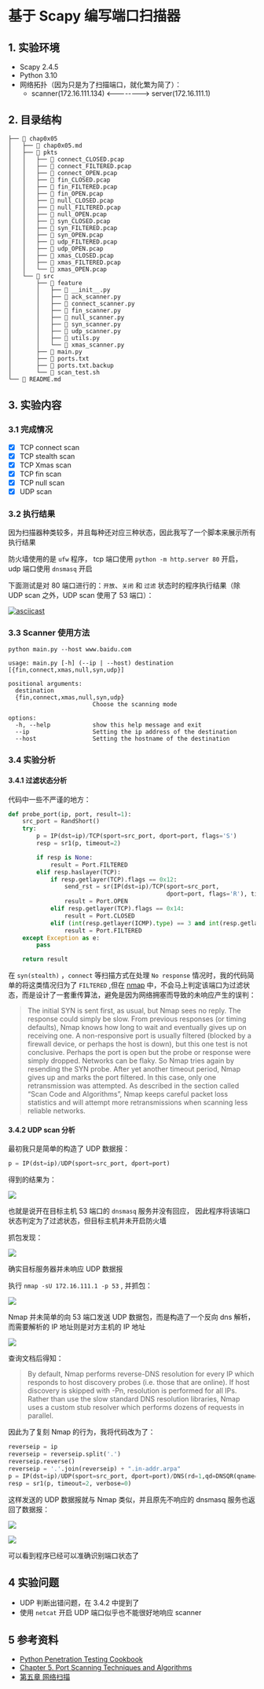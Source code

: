 # 基于 Scapy 编写端口扫描器

## 1. 实验环境

- Scapy 2.4.5
- Python 3.10
- 网络拓扑（因为只是为了扫描端口，就化繁为简了）：
  - scanner(172.16.111.134) <--------> server(172.16.111.1)

## 2. 目录结构
``` 
├──  chap0x05
│   ├──  chap0x05.md
│   ├──  pkts
│   │   ├──  connect_CLOSED.pcap
│   │   ├──  connect_FILTERED.pcap
│   │   ├──  connect_OPEN.pcap
│   │   ├──  fin_CLOSED.pcap
│   │   ├──  fin_FILTERED.pcap
│   │   ├──  fin_OPEN.pcap
│   │   ├──  null_CLOSED.pcap
│   │   ├──  null_FILTERED.pcap
│   │   ├──  null_OPEN.pcap
│   │   ├──  syn_CLOSED.pcap
│   │   ├──  syn_FILTERED.pcap
│   │   ├──  syn_OPEN.pcap
│   │   ├──  udp_FILTERED.pcap
│   │   ├──  udp_OPEN.pcap
│   │   ├──  xmas_CLOSED.pcap
│   │   ├──  xmas_FILTERED.pcap
│   │   └──  xmas_OPEN.pcap
│   └──  src
│       ├──  feature
│       │   ├──  __init__.py
│       │   ├──  ack_scanner.py
│       │   ├──  connect_scanner.py
│       │   ├──  fin_scanner.py
│       │   ├──  null_scanner.py
│       │   ├──  syn_scanner.py
│       │   ├──  udp_scanner.py
│       │   ├──  utils.py
│       │   └──  xmas_scanner.py
│       ├──  main.py
│       ├──  ports.txt
│       ├──  ports.txt.backup
│       └──  scan_test.sh
└──  README.md
```

## 3. 实验内容

### 3.1 完成情况

- [x] TCP connect scan 
- [x] TCP stealth scan
- [x] TCP Xmas scan 
- [x] TCP fin scan
- [x] TCP null scan
- [x] UDP scan

### 3.2 执行结果

因为扫描器种类较多，并且每种还对应三种状态，因此我写了一个脚本来展示所有执行结果

防火墙使用的是 `ufw` 程序， tcp 端口使用 `python -m http.server 80` 开启， udp 端口使用 `dnsmasq` 开启

下面测试是对 80 端口进行的：`开放`、`关闭` 和 `过滤` 状态时的程序执行结果（除 UDP scan 之外，UDP scan 使用了 53 端口）：

[![asciicast](https://asciinema.org/a/Y1MU3Ltxju5Pdzc9kp9wO3Si1.svg)](https://asciinema.org/a/Y1MU3Ltxju5Pdzc9kp9wO3Si1)

### 3.3 Scanner 使用方法
```
python main.py --host www.baidu.com 

usage: main.py [-h] (--ip | --host) destination [{fin,connect,xmas,null,syn,udp}]

positional arguments:
  destination
  {fin,connect,xmas,null,syn,udp}
                        Choose the scanning mode

options:
  -h, --help            show this help message and exit
  --ip                  Setting the ip address of the destination
  --host                Setting the hostname of the destination
```

### 3.4 实验分析

#### 3.4.1 过滤状态分析

代码中一些不严谨的地方：

```python
def probe_port(ip, port, result=1):
    src_port = RandShort()
    try:
        p = IP(dst=ip)/TCP(sport=src_port, dport=port, flags='S')
        resp = sr1(p, timeout=2)

        if resp is None:
            result = Port.FILTERED
        elif resp.haslayer(TCP):
            if resp.getlayer(TCP).flags == 0x12:
                send_rst = sr(IP(dst=ip)/TCP(sport=src_port,
                                             dport=port, flags='R'), timeout=1)
                result = Port.OPEN
            elif resp.getlayer(TCP).flags == 0x14:
                result = Port.CLOSED
            elif (int(resp.getlayer(ICMP).type) == 3 and int(resp.getlayer(ICMP).code) in [1, 2, 3, 9, 10, 13]):
                result = Port.FILTERED
    except Exception as e:
        pass

    return result
```

在 `syn(stealth)` ，`connect` 等扫描方式在处理 `No response` 情况时，我的代码简单的将这类情况归为了 `FILTERED` ,但在 [nmap](https://nmap.org/book/synscan.html) 中，不会马上判定该端口为过滤状态，而是设计了一套重传算法，避免是因为网络拥塞而导致的未响应产生的误判：

> The initial SYN is sent first, as usual, but Nmap sees no reply. The response could simply be slow. From previous responses (or timing defaults), Nmap knows how long to wait and eventually gives up on receiving one. A non-responsive port is usually filtered (blocked by a firewall device, or perhaps the host is down), but this one test is not conclusive. Perhaps the port is open but the probe or response were simply dropped. Networks can be flaky. So Nmap tries again by resending the SYN probe. After yet another timeout period, Nmap gives up and marks the port filtered. In this case, only one retransmission was attempted. As described in the section called “Scan Code and Algorithms”, Nmap keeps careful packet loss statistics and will attempt more retransmissions when scanning less reliable networks.

#### 3.4.2 UDP scan 分析

最初我只是简单的构造了 UDP 数据报：

```python
p = IP(dst=ip)/UDP(sport=src_port, dport=port)
```

得到的结果为：

![](./img/simple_udp_scan_result.png)

也就是说开在目标主机 53 端口的 `dnsmasq` 服务并没有回应， 因此程序将该端口状态判定为了过滤状态，但目标主机并未开启防火墙

抓包发现：

![](img/capture_simple_udp.png)

确实目标服务器并未响应 UDP 数据报

执行 `nmap -sU 172.16.111.1 -p 53` , 并抓包：

![](img/nmap_udp_capture.png)

Nmap 并未简单的向 53 端口发送 UDP 数据包，而是构造了一个反向 dns 解析，而需要解析的 IP 地址则是对方主机的 IP 地址

![](./img/nmap_rdns_lookup.png)

查询文档后得知：

>By default, Nmap performs reverse-DNS resolution for every IP which responds to host discovery probes (i.e. those that are online). If host discovery is skipped with -Pn, resolution is performed for all IPs. Rather than use the slow standard DNS resolution libraries, Nmap uses a custom stub resolver which performs dozens of requests in parallel.

因此为了复刻 Nmap 的行为，我将代码改为了：
```python
reverseip = ip
reverseip = reverseip.split('.')
reverseip.reverse()
reverseip = '.'.join(reverseip) + ".in-addr.arpa"
p = IP(dst=ip)/UDP(sport=src_port, dport=port)/DNS(rd=1,qd=DNSQR(qname=reverseip, qtype='PTR'))
resp = sr1(p, timeout=2, verbose=0)
```
这样发送的 UDP 数据报就与 Nmap 类似，并且原先不响应的 dnsmasq 服务也返回了数据报：

![](./img/rdns_scan_result.png)

![](img/udpscan_open_result.png)

可以看到程序已经可以准确识别端口状态了

## 4 实验问题

- UDP 判断出错问题，在 3.4.2 中提到了
- 使用 `netcat` 开启 UDP 端口似乎也不能很好地响应 scanner

## 5 参考资料
- [Python Penetration Testing Cookbook](https://github.com/PacktPublishing/Python-Penetration-Testing-Cookbook)
- [Chapter 5. Port Scanning Techniques and Algorithms](https://nmap.org/book/scan-methods.html)
- [第五章 网络扫描](https://c4pr1c3.github.io/cuc-ns/chap0x05/main.html)